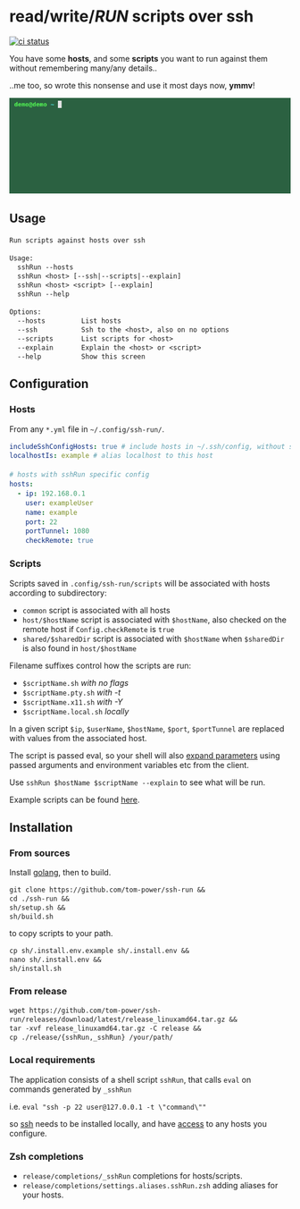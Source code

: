 # read/write/**_RUN_** scripts over ssh 

[![ci status][badge]][workflow]

[workflow]: https://github.com/tom-power/ssh-run/actions/workflows/go.yml
[badge]: https://img.shields.io/github/actions/workflow/status/tom-power/ssh-run/go.yml?style=flat-round&logo=github&label=CI%20status

You have some **hosts**, and some **scripts** you want to run against them without remembering many/any details..

..me too, so wrote this nonsense and use it most days now, **ymmv**!

![demo](https://github.com/tom-power/ssh-run/blob/main/assets/demo.gif)

## Usage

```
Run scripts against hosts over ssh

Usage:
  sshRun --hosts                
  sshRun <host> [--ssh|--scripts|--explain]
  sshRun <host> <script> [--explain]
  sshRun --help

Options:
  --hosts         List hosts
  --ssh           Ssh to the <host>, also on no options
  --scripts       List scripts for <host>
  --explain       Explain the <host> or <script>
  --help          Show this screen
```

## Configuration

### Hosts

From any `*.yml` file in `~/.config/ssh-run/`.

```yaml
includeSshConfigHosts: true # include hosts in ~/.ssh/config, without sshRun specific config
localhostIs: example # alias localhost to this host

# hosts with sshRun specific config
hosts:
  - ip: 192.168.0.1
    user: exampleUser
    name: example
    port: 22
    portTunnel: 1080
    checkRemote: true      
```

### Scripts

Scripts saved in `.config/ssh-run/scripts` will be associated with hosts according to subdirectory:

- `common` script is associated with all hosts
- `host/$hostName` script is associated with `$hostName`, also checked on the remote host if `Config.checkRemote` is `true`
- `shared/$sharedDir` script is associated with `$hostName` when `$sharedDir` is also found in `host/$hostName`

Filename suffixes control how the scripts are run:

- `$scriptName.sh` _with no flags_
- `$scriptName.pty.sh` _with -t_
- `$scriptName.x11.sh` _with -Y_
- `$scriptName.local.sh` _locally_


In a given script `$ip`, `$userName`, `$hostName`, `$port`, `$portTunnel` are replaced with values from the associated host.

The script is passed eval, so your shell will also [expand parameters](https://www.gnu.org/software/bash/manual/html_node/Shell-Parameter-Expansion.html) using passed arguments and environment variables etc from the client.


Use `sshRun $hostName $scriptName --explain` to see what will be run.

Example scripts can be found [here](https://github.com/tom-power/ssh-run/tree/main/config/.config/ssh-run/scripts).

## Installation

### From sources

Install [golang](https://go.dev/), then to build.

```shell
git clone https://github.com/tom-power/ssh-run &&
cd ./ssh-run &&
sh/setup.sh &&
sh/build.sh
```
to copy scripts to your path.

```shell
cp sh/.install.env.example sh/.install.env &&
nano sh/.install.env && 
sh/install.sh
```

### From release

```shell
wget https://github.com/tom-power/ssh-run/releases/download/latest/release_linuxamd64.tar.gz &&
tar -xvf release_linuxamd64.tar.gz -C release &&
cp ./release/{sshRun,_sshRun} /your/path/
```

### Local requirements

The application consists of a shell script `sshRun`, that calls `eval` on commands generated by `_sshRun` 

i.e. `eval "ssh -p 22 user@127.0.0.1 -t \"command\""`

so [ssh](https://www.openssh.com/) needs to be installed locally, and have [access](https://www.ssh.com/academy/ssh/public-key-authentication) to any hosts you configure.

### Zsh completions

- `release/completions/_sshRun` completions for hosts/scripts.
- `release/completions/settings.aliases.sshRun.zsh` adding aliases for your hosts.
